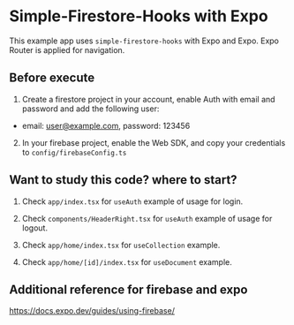 # Simple-Firestore-Hooks with Expo

This example app uses `simple-firestore-hooks` with Expo and Expo. Expo Router is applied for navigation.

## Before execute

1. Create a firestore project in your account, enable Auth with email and password and add the following user:

- email: user@example.com, password: 123456

2. In your firebase project, enable the Web SDK, and copy your credentials to `config/firebaseConfig.ts`

## Want to study this code? where to start?

1. Check `app/index.tsx` for `useAuth` example of usage for login.

2. Check `components/HeaderRight.tsx` for `useAuth` example of usage for logout.

3. Check `app/home/index.tsx` for `useCollection` example.

4. Check `app/home/[id]/index.tsx` for `useDocument` example.

## Additional reference for firebase and expo

https://docs.expo.dev/guides/using-firebase/
